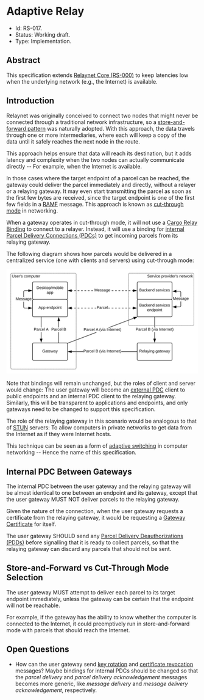 # Adaptive Relay

- Id: RS-017.
- Status: Working draft.
- Type: Implementation.

## Abstract

This specification extends [Relaynet Core (RS-000)](rs000-core.md) to keep latencies low when the underlying network (e.g., the Internet) is available.

## Introduction

Relaynet was originally conceived to connect two nodes that might never be connected through a traditional network infrastructure, so a [store-and-forward pattern](https://en.wikipedia.org/wiki/Store_and_forward) was naturally adopted. With this approach, the data travels through one or more intermediaries, where each will keep a copy of the data until it safely reaches the next node in the route.

This approach helps ensure that data will reach its destination, but it adds latency and complexity when the two nodes can actually communicate directly -- For example, when the Internet is available.

In those cases where the target endpoint of a parcel can be reached, the gateway could deliver the parcel immediately and directly, without a relayer or a relaying gateway. It may even start transmitting the parcel as soon as the first few bytes are received, since the target endpoint is one of the first few fields in a [RAMF](rs001-ramf.md) message. This approach is known as [cut-through mode](https://en.wikipedia.org/wiki/Cut-through_switching) in networking.

When a gateway operates in cut-through mode, it will not use a [Cargo Relay Binding](rs000-core.md#cargo-relay-binding) to connect to a relayer. Instead, it will use a binding for [internal Parcel Delivery Connections (PDCs)](rs000-core.md#internal-pdc) to get incoming parcels from its relaying gateway. 

The following diagram shows how parcels would be delivered in a centralized service (one with clients and servers) using cut-through mode:

![](assets/rs017/cut-through-mode.svg)

Note that bindings will remain unchanged, but the roles of client and server would change: The user gateway will become an [external PDC](rs000-core.md#external-pdc) client to public endpoints and an internal PDC client to the relaying gateway. Similarly, this will be transparent to applications and endpoints, and only gateways need to be changed to support this specification.

The role of the relaying gateway in this scenario would be analogous to that of [STUN](https://en.wikipedia.org/wiki/STUN) servers: To allow computers in private networks to get data from the Internet as if they were Internet hosts.

This technique can be seen as a form of [adaptive switching](https://en.wikipedia.org/wiki/Adaptive_switching) in computer networking -- Hence the name of this specification.

## Internal PDC Between Gateways

The internal PDC between the user gateway and the relaying gateway will be almost identical to one between an endpoint and its gateway, except that the user gateway MUST NOT deliver parcels to the relaying gateway.

Given the nature of the connection, when the user gateway requests a certificate from the relaying gateway, it would be requesting a [Gateway Certificate](rs002-pki.md#gateway-certificate) for itself.

The user gateway SHOULD send any [Parcel Delivery Deauthorizations (PDDs)](rs002-pki.md#parcel-delivery-deauthorization-pdd) before signalling that it is ready to collect parcels, so that the relaying gateway can discard any parcels that should not be sent.

## Store-and-Forward vs Cut-Through Mode Selection

The user gateway MUST attempt to deliver each parcel to its target endpoint immediately, unless the gateway can be certain that the endpoint will not be reachable.

For example, if the gateway has the ability to know whether the computer is connected to the Internet, it could preemptively run in store-and-forward mode with parcels that should reach the Internet.

## Open Questions

- How can the user gateway send [key rotation](rs002-pki.md#certificate-and-key-rotation) and [certificate revocation](rs002-pki.md) messages? Maybe bindings for internal PDCs should be changed so that the _parcel delivery_ and _parcel delivery acknowledgement_ messages becomes more generic, like _message delivery_ and _message delivery acknowledgement_, respectively.
